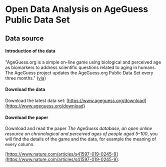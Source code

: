 # Open Data Analysis on AgeGuess Public Data Set

## Data source

#### Introduction of the data 

"AgeGuess.org is a simple on-line game using biological and perceived age as biomarkers to address scientific questions related to aging in humans. The AgeGuess project updates the AgeGuess.org Public Data Set every three months." ([via](https://www.ageguess.org/download))

#### Download the data

Download the latest data set: [https://www.ageguess.org/download](https://www.ageguess.org/download)

#### Download the paper

Download and read the paper *The AgeGuess database, an open online resource on chronological and perceived ages of people aged 5–100*, you will find the details of the game and the data, for example the meaning of every column.

[https://www.nature.com/articles/s41597-019-0245-9](https://www.nature.com/articles/s41597-019-0245-9). 

